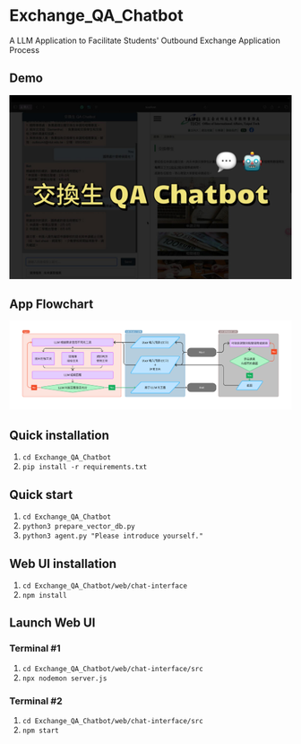 # Exchange_QA_Chatbot
A LLM Application to Facilitate Students' Outbound Exchange Application Process

## Demo
[![Demo video link](.thumbnail/thumbnail.jpg)](https://youtu.be/xfrowgOi1gE)

## App Flowchart
![.flowchart/flowchart.png](.flowchart/flowchart.png)

## Quick installation
1. `cd Exchange_QA_Chatbot`
2. `pip install -r requirements.txt`

## Quick start
1. `cd Exchange_QA_Chatbot`
2. `python3 prepare_vector_db.py`
3. `python3 agent.py "Please introduce yourself."`

## Web UI installation
1. `cd Exchange_QA_Chatbot/web/chat-interface`
2. `npm install`

## Launch Web UI
### Terminal #1
1. `cd Exchange_QA_Chatbot/web/chat-interface/src`
2. `npx nodemon server.js`

### Terminal #2
1. `cd Exchange_QA_Chatbot/web/chat-interface/src`
2. `npm start`
